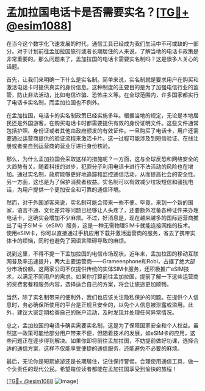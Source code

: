 # 孟加拉国电话卡是否需要实名？[[TG💪+ @esim1088](https://t.me/s/esim1088)]

在当今这个数字化飞速发展的时代，通信工具已经成为我们生活中不可或缺的一部分。对于计划前往孟加拉国旅行或者长期居住的人来说，了解当地的电话卡政策是非常重要的。那么问题来了，孟加拉国的电话卡需要实名制吗？这是很多人关心的话题。

首先，让我们来明确一下什么是实名制。简单来说，实名制就是要求用户在购买和激活电话卡时提供真实的身份信息。这种制度的主要目的是为了加强电信行业的监管，防止非法活动，比如电信诈骗、恐怖主义等。在全球范围内，许多国家都实行了电话卡实名制，而孟加拉国也不例外。

在孟加拉国，电话卡的实名制政策已经实施多年。根据当地的规定，无论是本地居民还是外国游客，在购买电话卡时都需要提供有效的身份证明文件。这些文件通常包括护照、身份证或者其他由政府颁发的有效证件。一旦购买了电话卡，用户还需要通过运营商提供的验证流程来激活卡片。这一过程可能涉及到短信验证、在线注册或者亲自到运营商的营业厅进行身份核验。

那么，为什么孟加拉国会采取这样的措施呢？一方面，这与全球反恐和网络安全的大趋势有关。随着科技的进步，犯罪分子利用电话卡进行不法活动的风险也在增加。通过实名制，政府能够更好地追踪和监控通信活动，从而提高社会的安全性。另一方面，这也是为了保护消费者权益。实名制可以有效减少垃圾短信和骚扰电话，为用户提供一个更加安全和可靠的通信环境。

然而，对于外国游客来说，实名制可能会带来一些不便。毕竟，来到一个新的国家，语言不通、文化差异等问题已经够让人头疼了，还要额外准备各种证件来办理电话卡，这确实会增加不少麻烦。不过，好消息是，现在越来越多的国际运营商推出了电子SIM卡（eSIM）服务，这是一种无需物理SIM卡就能连接网络的技术。使用eSIM卡，你可以直接通过手机应用下载并激活运营商的服务，省去了携带实体卡的烦恼，同时也避免了因语言障碍导致的麻烦。

说到这里，不得不提一下孟加拉国的电信市场现状。近年来，孟加拉国的移动互联网普及率迅速提升，两大主要运营商——Grameenphone和Robi，占据了绝大部分市场份额。这两家公司不仅提供传统的实体SIM卡服务，还积极推广eSIM技术，以满足不同用户的需求。如果你打算前往孟加拉国，提前了解一下这些运营商的资费套餐和服务内容，选择适合自己的方案，将会让旅途更加顺畅。

当然，除了实名制带来的便利外，我们也应该关注隐私保护的问题。在提供个人信息时，务必确保所使用的平台是正规且安全的，以免个人信息被泄露或滥用。此外，建议大家定期检查自己的账户活动，及时发现并处理任何异常情况。

总之，孟加拉国的电话卡确实需要实名制，这是为了保障国家安全和个人权益。虽然这一政策可能给部分用户带来不便，但随着技术的发展，如eSIM卡的应用，这些问题正在逐步得到解决。如果你即将前往孟加拉国，不妨提前做好功课，选择合适的通信方案，这样不仅能享受便捷的通信服务，还能避免不必要的麻烦。

最后，无论你是短期旅游还是长期居住，记住保持警惕，合理使用通信工具，做一个负责任的现代公民。希望每位读者都能在孟加拉国享受到愉快的旅程！

[[TG💪+ @esim1088](https://t.me/s/esim1088) ![Image](https://i.postimg.cc/4NQfJmqS/Snipaste-2025-05-13-00-14-12.png)]